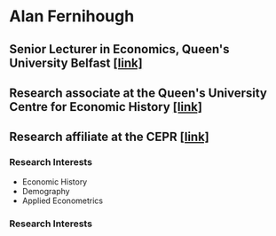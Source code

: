 # Alan Fernihough

## Senior Lecturer in Economics, Queen's University Belfast [[link]](https://pure.qub.ac.uk/en/persons/alan-fernihough/)
## Research associate at the Queen's University Centre for Economic History [[link]](http://www.quceh.org.uk/research-associates.html)
## Research affiliate at the CEPR [[link]](https://portal.cepr.org/users/afernihoughqubacuk)

### Research Interests
* Economic History
* Demography
* Applied Econometrics

### Research Interests


<!--
**a-fernihough/a-fernihough** is a ✨ _special_ ✨ repository because its `README.md` (this file) appears on your GitHub profile.

Here are some ideas to get you started:

- 🔭 I’m currently working on ...
- 🌱 I’m currently learning ...
- 👯 I’m looking to collaborate on ...
- 🤔 I’m looking for help with ...
- 💬 Ask me about ...
- 📫 How to reach me: ...
- 😄 Pronouns: ...
- ⚡ Fun fact: ...
-->
